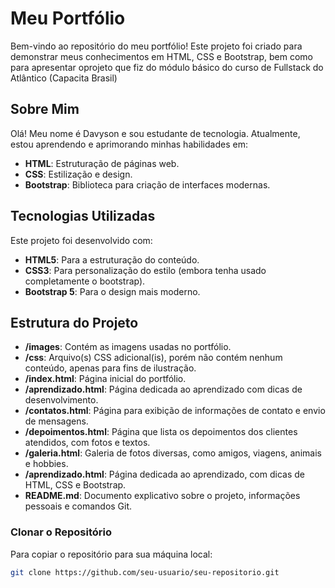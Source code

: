 # Meu Portfólio

Bem-vindo ao repositório do meu portfólio! Este projeto foi criado para demonstrar meus conhecimentos em HTML, CSS e Bootstrap, bem como para apresentar oprojeto que fiz do módulo básico do curso de Fullstack do Atlântico (Capacita Brasil)

## Sobre Mim

Olá! Meu nome é Davyson e sou estudante de tecnologia. Atualmente, estou aprendendo e aprimorando minhas habilidades em:

- **HTML**: Estruturação de páginas web.
- **CSS**: Estilização e design.
- **Bootstrap**: Biblioteca para criação de interfaces modernas.

## Tecnologias Utilizadas

Este projeto foi desenvolvido com:

- **HTML5**: Para a estruturação do conteúdo.
- **CSS3**: Para personalização do estilo (embora tenha usado completamente o bootstrap).
- **Bootstrap 5**: Para o design mais moderno.

## Estrutura do Projeto

- **/images**: Contém as imagens usadas no portfólio.
- **/css**: Arquivo(s) CSS adicional(is), porém não contém nenhum conteúdo, apenas para fins de ilustração.
- **/index.html**: Página inicial do portfólio.
- **/aprendizado.html**: Página dedicada ao aprendizado com dicas de desenvolvimento.
- **/contatos.html**: Página para exibição de informações de contato e envio de mensagens.
- **/depoimentos.html**: Página que lista os depoimentos dos clientes atendidos, com fotos e textos.
- **/galeria.html**: Galeria de fotos diversas, como amigos, viagens, animais e hobbies.
- **/aprendizado.html**: Página dedicada ao aprendizado, com dicas de HTML, CSS e Bootstrap.
- **README.md**: Documento explicativo sobre o projeto, informações pessoais e comandos Git.

### Clonar o Repositório
Para copiar o repositório para sua máquina local:
```bash
git clone https://github.com/seu-usuario/seu-repositorio.git
